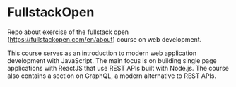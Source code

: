 # FullstackOpen
Repo about exercise of the fullstack open (https://fullstackopen.com/en/about) course on web development.

This course serves as an introduction to modern web application development with JavaScript. The main focus is on building single page applications with ReactJS that use REST APIs built with Node.js. The course also contains a section on GraphQL, a modern alternative to REST APIs.
